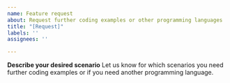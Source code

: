 ```yaml
---
name: Feature request
about: Request further coding examples or other programming languages
title: "[Request]"
labels: ''
assignees: ''

---
```


**Describe your desired scenario**
Let us know for which scenarios you need further coding examples or if you need another programming language.

